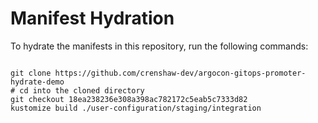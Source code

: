 
# Manifest Hydration

To hydrate the manifests in this repository, run the following commands:

```shell

git clone https://github.com/crenshaw-dev/argocon-gitops-promoter-hydrate-demo
# cd into the cloned directory
git checkout 18ea238236e308a398ac782172c5eab5c7333d82
kustomize build ./user-configuration/staging/integration
```